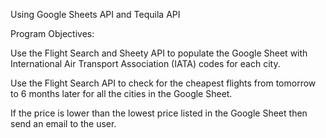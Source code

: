 Using Google Sheets API and Tequila API

Program Objectives:

Use the Flight Search and Sheety API to populate the Google Sheet with International Air Transport Association (IATA) codes for each city. 

Use the Flight Search API to check for the cheapest flights from tomorrow to 6 months later for all the cities in the Google Sheet.

If the price is lower than the lowest price listed in the Google Sheet then send an email to the user.

